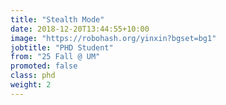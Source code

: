 ```yaml
---
title: "Stealth Mode"
date: 2018-12-20T13:44:55+10:00
image: "https://robohash.org/yinxin?bgset=bg1"
jobtitle: "PHD Student"
from: "25 Fall @ UM"
promoted: false
class: phd
weight: 2
---
```

